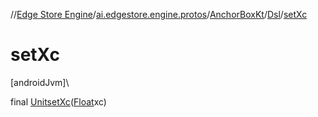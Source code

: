 //[Edge Store Engine](../../../../index.md)/[ai.edgestore.engine.protos](../../index.md)/[AnchorBoxKt](../index.md)/[Dsl](index.md)/[setXc](set-xc.md)

# setXc

[androidJvm]\

final [Unit](https://kotlinlang.org/api/latest/jvm/stdlib/kotlin/-unit/index.html)[setXc](set-xc.md)([Float](https://developer.android.com/reference/kotlin/java/lang/Float.html)xc)
